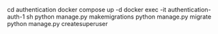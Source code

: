 cd authentication
docker compose up -d
docker exec -it authentication-auth-1 sh
python manage.py makemigrations
python manage.py migrate
python manage.py createsuperuser